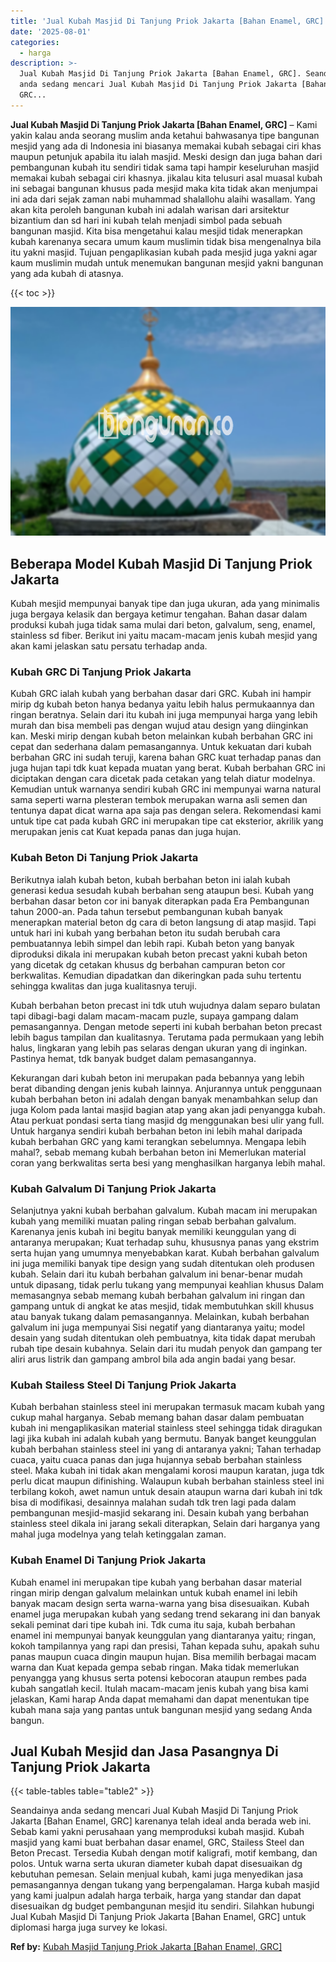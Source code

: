 ```yaml
---
title: 'Jual Kubah Masjid Di Tanjung Priok Jakarta [Bahan Enamel, GRC]'
date: '2025-08-01'
categories:
  - harga
description: >-
  Jual Kubah Masjid Di Tanjung Priok Jakarta [Bahan Enamel, GRC]. Seandainya
  anda sedang mencari Jual Kubah Masjid Di Tanjung Priok Jakarta [Bahan Enamel,
  GRC...
---
```


**Jual Kubah Masjid Di Tanjung Priok Jakarta \[Bahan Enamel, GRC\]** – Kami yakin kalau anda seorang muslim anda ketahui bahwasanya tipe bangunan mesjid yang ada di Indonesia ini biasanya memakai kubah sebagai ciri khas maupun petunjuk apabila itu ialah masjid. Meski design dan juga bahan dari pembangunan kubah itu sendiri tidak sama tapi hampir keseluruhan masjid memakai kubah sebagai ciri khasnya. jikalau kita telusuri asal muasal kubah ini sebagai bangunan khusus pada mesjid maka kita tidak akan menjumpai ini ada dari sejak zaman nabi muhammad shalallohu alaihi wasallam. Yang akan kita peroleh bangunan kubah ini adalah warisan dari arsitektur bizantium dan sd hari ini kubah telah menjadi simbol pada sebuah bangunan masjid. Kita bisa mengetahui kalau mesjid tidak menerapkan kubah karenanya secara umum kaum muslimin tidak bisa mengenalnya bila itu yakni masjid. Tujuan pengaplikasian kubah pada mesjid juga yakni agar kaum muslimin mudah untuk menemukan bangunan mesjid yakni bangunan yang ada kubah di atasnya.

{{< toc >}}

![Jual Kubah Masjid Di Tanjung Priok Jakarta [Bahan Enamel, GRC]](/images/jual-kubah-masjid-10.png)

## Beberapa Model Kubah Masjid Di Tanjung Priok Jakarta

Kubah mesjid mempunyai banyak tipe dan juga ukuran, ada yang minimalis juga bergaya kelasik dan bergaya ketimur tengahan. Bahan dasar dalam produksi kubah juga tidak sama mulai dari beton, galvalum, seng, enamel, stainless sd fiber. Berikut ini yaitu macam-macam jenis kubah mesjid yang akan kami jelaskan satu persatu terhadap anda.

### Kubah GRC Di Tanjung Priok Jakarta

Kubah GRC ialah kubah yang berbahan dasar dari GRC. Kubah ini hampir mirip dg kubah beton hanya bedanya yaitu lebih halus permukaannya dan ringan beratnya. Selain dari itu kubah ini juga mempunyai harga yang lebih murah dan bisa membeli pas dengan wujud atau design yang diinginkan kan. Meski mirip dengan kubah beton melainkan kubah berbahan GRC ini cepat dan sederhana dalam pemasangannya. Untuk kekuatan dari kubah berbahan GRC ini sudah teruji, karena bahan GRC kuat terhadap panas dan juga hujan tapi tdk kuat kepada muatan yang berat. Kubah berbahan GRC ini diciptakan dengan cara dicetak pada cetakan yang telah diatur modelnya. Kemudian untuk warnanya sendiri kubah GRC ini mempunyai warna natural sama seperti warna plesteran tembok merupakan warna asli semen dan tentunya dapat dicat warna apa saja pas dengan selera. Rekomendasi kami untuk tipe cat pada kubah GRC ini merupakan tipe cat eksterior, akrilik yang merupakan jenis cat Kuat kepada panas dan juga hujan.

### Kubah Beton Di Tanjung Priok Jakarta

Berikutnya ialah kubah beton, kubah berbahan beton ini ialah kubah generasi kedua sesudah kubah berbahan seng ataupun besi. Kubah yang berbahan dasar beton cor ini banyak diterapkan pada Era Pembangunan tahun 2000-an. Pada tahun tersebut pembangunan kubah banyak menerapkan material beton dg cara di beton langsung di atap masjid. Tapi untuk hari ini kubah yang berbahan beton itu sudah berubah cara pembuatannya lebih simpel dan lebih rapi. Kubah beton yang banyak diproduksi dikala ini merupakan kubah beton precast yakni kubah beton yang dicetak dg cetakan khusus dg berbahan campuran beton cor berkwalitas. Kemudian dipadatkan dan dikeringkan pada suhu tertentu sehingga kwalitas dan juga kualitasnya teruji.

Kubah berbahan beton precast ini tdk utuh wujudnya dalam separo bulatan tapi dibagi-bagi dalam macam-macam puzle, supaya gampang dalam pemasangannya. Dengan metode seperti ini kubah berbahan beton precast lebih bagus tampilan dan kualitasnya. Terutama pada permukaan yang lebih halus, lingkaran yang lebih pas selaras dengan ukuran yang di inginkan. Pastinya hemat, tdk banyak budget dalam pemasangannya.

Kekurangan dari kubah beton ini merupakan pada bebannya yang lebih berat dibanding dengan jenis kubah lainnya. Anjurannya untuk penggunaan kubah berbahan beton ini adalah dengan banyak menambahkan selup dan juga Kolom pada lantai masjid bagian atap yang akan jadi penyangga kubah. Atau perkuat pondasi serta tiang masjid dg menggunakan besi ulir yang full. Untuk harganya sendiri kubah berbahan beton ini lebih mahal daripada kubah berbahan GRC yang kami terangkan sebelumnya. Mengapa lebih mahal?, sebab memang kubah berbahan beton ini Memerlukan material coran yang berkwalitas serta besi yang menghasilkan harganya lebih mahal.

### Kubah Galvalum Di Tanjung Priok Jakarta

Selanjutnya yakni kubah berbahan galvalum. Kubah macam ini merupakan kubah yang memiliki muatan paling ringan sebab berbahan galvalum. Karenanya jenis kubah ini begitu banyak memiliki keunggulan yang di antaranya merupakan; Kuat terhadap suhu, khususnya panas yang ekstrim serta hujan yang umumnya menyebabkan karat. Kubah berbahan galvalum ini juga memiliki banyak tipe design yang sudah ditentukan oleh produsen kubah. Selain dari itu kubah berbahan galvalum ini benar-benar mudah untuk dipasang, tidak perlu tukang yang mempunyai keahlian khusus Dalam memasangnya sebab memang kubah berbahan galvalum ini ringan dan gampang untuk di angkat ke atas mesjid, tidak membutuhkan skill khusus atau banyak tukang dalam pemasangannya. Melainkan, kubah berbahan galvalum ini juga mempunyai Sisi negatif yang diantaranya yaitu; model desain yang sudah ditentukan oleh pembuatnya, kita tidak dapat merubah rubah tipe desain kubahnya. Selain dari itu mudah penyok dan gampang ter aliri arus listrik dan gampang ambrol bila ada angin badai yang besar.

### Kubah Stailess Steel Di Tanjung Priok Jakarta

Kubah berbahan stainless steel ini merupakan termasuk macam kubah yang cukup mahal harganya. Sebab memang bahan dasar dalam pembuatan kubah ini mengaplikasikan material stainless steel sehingga tidak diragukan lagi jika kubah ini adalah kubah yang bermutu. Banyak banget keunggulan kubah berbahan stainless steel ini yang di antaranya yakni; Tahan terhadap cuaca, yaitu cuaca panas dan juga hujannya sebab berbahan stainless steel. Maka kubah ini tidak akan mengalami korosi maupun karatan, juga tdk perlu dicat maupun difinishing. Walaupun kubah berbahan stainless steel ini terbilang kokoh, awet namun untuk desain ataupun warna dari kubah ini tdk bisa di modifikasi, desainnya malahan sudah tdk tren lagi pada dalam pembangunan mesjid-masjid sekarang ini. Desain kubah yang berbahan stainless steel dikala ini jarang sekali diterapkan, Selain dari harganya yang mahal juga modelnya yang telah ketinggalan zaman.

### Kubah Enamel Di Tanjung Priok Jakarta

Kubah enamel ini merupakan tipe kubah yang berbahan dasar material ringan mirip dengan galvalum melainkan untuk kubah enamel ini lebih banyak macam design serta warna-warna yang bisa disesuaikan. Kubah enamel juga merupakan kubah yang sedang trend sekarang ini dan banyak sekali peminat dari tipe kubah ini. Tdk cuma itu saja, kubah berbahan enamel ini mempunyai banyak keunggulan yang diantaranya yaitu; ringan, kokoh tampilannya yang rapi dan presisi, Tahan kepada suhu, apakah suhu panas maupun cuaca dingin maupun hujan. Bisa memilih berbagai macam warna dan Kuat kepada gempa sebab ringan. Maka tidak memerlukan penyangga yang khusus serta potensi kebocoran ataupun rembes pada kubah sangatlah kecil. Itulah macam-macam jenis kubah yang bisa kami jelaskan, Kami harap Anda dapat memahami dan dapat menentukan tipe kubah mana saja yang pantas untuk bangunan mesjid yang sedang Anda bangun.

## Jual Kubah Mesjid dan Jasa Pasangnya Di Tanjung Priok Jakarta

{{< table-tables table="table2" >}}

Seandainya anda sedang mencari Jual Kubah Masjid Di Tanjung Priok Jakarta \[Bahan Enamel, GRC\] karenanya telah ideal anda berada web ini. Sebab kami yakni perusahaan yang memproduksi kubah masjid. Kubah masjid yang kami buat berbahan dasar enamel, GRC, Stailess Steel dan Beton Precast. Tersedia Kubah dengan motif kaligrafi, motif kembang, dan polos. Untuk warna serta ukuran diameter kubah dapat disesuaikan dg kebutuhan pemesan. Selain menjual kubah, kami juga menyedikan jasa pemasangannya dengan tukang yang berpengalaman. Harga kubah masjid yang kami jualpun adalah harga terbaik, harga yang standar dan dapat disesuaikan dg budget pembangunan mesjid itu sendiri. Silahkan hubungi Jual Kubah Masjid Di Tanjung Priok Jakarta \[Bahan Enamel, GRC\] untuk diplomasi harga juga survey ke lokasi.

**Ref by:** [Kubah Masjid Tanjung Priok Jakarta [Bahan Enamel, GRC]](https://id.wikipedia.org/wiki/Kubah)
